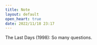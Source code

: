 ```yaml
---
title: Note
layout: default
open_heart: true
date: 2022/11/18 23:17
---
```


The Last Days (1998): So many questions.
